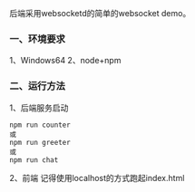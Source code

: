 后端采用websocketd的简单的websocket demo。

### 一、环境要求
1、Windows64
2、node+npm

### 二、运行方法
1、后端服务启动
```
npm run counter
或
npm run greeter
或
npm run chat
```
2、前端
记得使用localhost的方式跑起index.html


